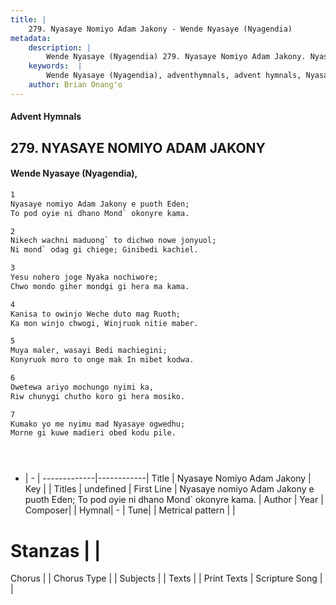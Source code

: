 ```yaml
---
title: |
    279. Nyasaye Nomiyo Adam Jakony - Wende Nyasaye (Nyagendia)
metadata:
    description: |
        Wende Nyasaye (Nyagendia) 279. Nyasaye Nomiyo Adam Jakony. Nyasaye nomiyo Adam Jakony e puoth Eden; To pod oyie ni dhano Mond` okonyre kama.  
    keywords:  |
        Wende Nyasaye (Nyagendia), adventhymnals, advent hymnals, Nyasaye Nomiyo Adam Jakony, Nyasaye nomiyo Adam Jakony e puoth Eden; To pod oyie ni dhano Mond` okonyre kama.. 
    author: Brian Onang'o
---
```


#### Advent Hymnals
## 279. NYASAYE NOMIYO ADAM JAKONY
####  Wende Nyasaye (Nyagendia),

```txt
1
Nyasaye nomiyo Adam Jakony e puoth Eden;
To pod oyie ni dhano Mond` okonyre kama.

2
Nikech wachni maduong` to dichwo nowe jonyuol;
Ni mond` odag gi chiege; Ginibedi kachiel.

3
Yesu nohero joge Nyaka nochiwore;
Chwo mondo giher mondgi gi hera ma kama.

4
Kanisa to owinjo Weche duto mag Ruoth;
Ka mon winjo chwogi, Winjruok nitie maber.

5
Muya maler, wasayi Bedi machiegini;
Konyruok moro to onge mak In mibet kodwa.

6
Owetewa ariyo mochungo nyimi ka,
Riw chunygi chutho koro gi hera mosiko.

7
Kumako yo me nyimu mad Nyasaye ogwedhu;
Morne gi kuwe madieri obed kodu pile.





```

- |   -  |
-------------|------------|
Title | Nyasaye Nomiyo Adam Jakony |
Key |  |
Titles | undefined |
First Line | Nyasaye nomiyo Adam Jakony e puoth Eden; To pod oyie ni dhano Mond` okonyre kama. |
Author | 
Year | 
Composer| |
Hymnal|  - |
Tune|  |
Metrical pattern | |
# Stanzas |  |
Chorus |  |
Chorus Type |  |
Subjects | |
Texts |  |
Print Texts | 
Scripture Song |  |
    
